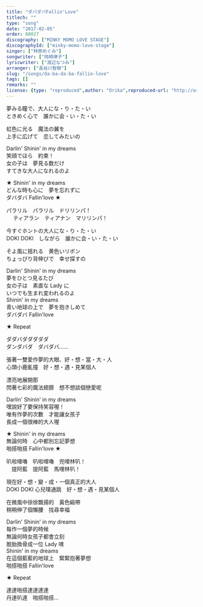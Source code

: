 ```yaml
---
title: "ダバダバFallin'Love"
titlech: ""
type: "song"
date: "2017-02-05"
order: 60027
discography: ["MINKY MOMO LOVE STAGE"]
discographyId: ["minky-momo-love-stage"]
singer: ["林原めぐみ"]
songwriter: ["岡崎律子"]
lyricwriter: ["渡辺なつみ"]
arranger: ["長谷川智樹"]
slug: "/songs/da-ba-da-ba-fallin-love"
tags: []
remarks: ""
license: {type: "reproduced",author: "Orika",reproduced-url: "http://orikamushi.myweb.hinet.net",reproduced-website: "織歌蟲"}
---
```


夢みる瞳で、大人にな・り・た・い   
ときめく心で　誰かに会・い・た・い   
  
虹色に光る　魔法の翼を   
上手に広げて　恋してみたいの   
  
Darlin' Shinin' in my dreams   
笑顔でほら　約束！   
女の子は　夢見る数だけ   
すてきな大人になれるのよ   
  
★ Shinin' in my dreams   
どんな時も心に　夢を忘れずに   
ダバダバ Fallin'love ★  
  
パラリル　パラリル　ドリリンパ！   
　 ティアラン　ティアナン　マリリンパ！   
  
今すぐホントの大人にな・り・た・い   
DOKI DOKI　しながら　誰かに会・い・た・い   
  
そよ風に揺れる　黄色いリボン   
ちょっぴり背伸びで　幸せ探すの   
  
Darlin' Shinin' in my dreams   
夢をひとつ見るたび   
女の子は　素直な Lady に   
いつでも生まれ変われるのよ   
Shinin' in my dreams   
青い地球の上で　夢を抱きしめて   
ダバダバ Fallin'love   
  
★ Repeat   
  
ダダバダダダダダ   
ダンダバダ　ダバダバ……  

<!-- 翻译 -->

張著一雙愛作夢的大眼、好・想・當・大・人  
心頭小鹿亂撞　好・想・遇・見某個人  
  
漂亮地展開那  
閃著七彩的魔法翅膀　想不想談個戀愛呢  
  
Darlin' Shinin' in my dreams   
嘿說好了要保持笑容喔！   
唯有作夢的次數　才能讓女孩子  
長成一個很棒的大人喔  
  
★ Shinin' in my dreams   
無論何時　心中都別忘記夢想  
啪搭啪搭 Fallin'love ★  
  
叭啦哩嚕　叭啦哩嚕　兜哩林叭！   
　提阿藍　提阿藍　馬哩林叭！   
  
現在好・想・變・成・一個真正的大人  
DOKI DOKI 心兒噗通跳　好・想・遇・見某個人  
  
在微風中徐徐飄揚的　黃色緞帶  
稍稍伸了個懶腰　找尋幸福  
  
Darlin' Shinin' in my dreams   
每作一個夢的時候  
無論何時女孩子都會立刻  
脫胎換骨成一位 Lady 唷   
Shinin' in my dreams   
在這個藍藍的地球上　緊緊抱著夢想  
啪搭啪搭 Fallin'love   
  
★ Repeat   
  
達達啪搭達達達達  
丹達叭達　啪搭啪搭…
